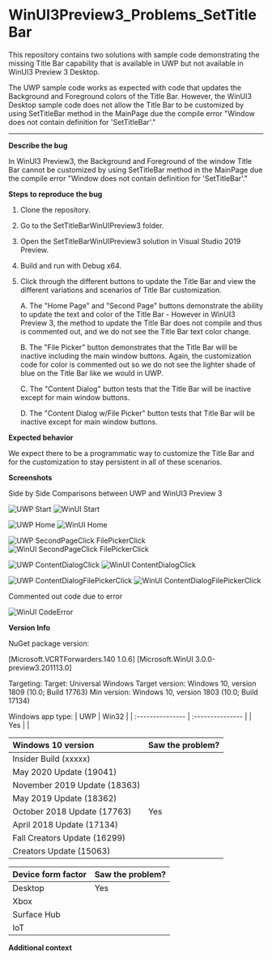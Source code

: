 # WinUI3Preview3_Problems_SetTitleBar

This repository contains two solutions with sample code demonstrating the missing Title Bar capability that is available in UWP but not available in WinUI3 Preview 3 Desktop.

The UWP sample code works as expected with code that updates the Background and Foreground colors of the Title Bar. However, the WinUI3 Desktop sample code does not allow the Title Bar to be customized by using SetTitleBar method in the MainPage due the compile error "Window does not contain definition for 'SetTitleBar'."

----

**Describe the bug**

In WinUI3 Preview3, the Background and Foreground of the window Title Bar cannot be customized by using SetTitleBar method in the MainPage due the compile error "Window does not contain definition for 'SetTitleBar'."

**Steps to reproduce the bug**
1. Clone the repository.
2. Go to the SetTitleBarWinUIPreview3 folder.
3. Open the SetTitleBarWinUIPreview3 solution in Visual Studio 2019 Preview.
4. Build and run with Debug x64.
5. Click through the different buttons to update the Title Bar and view the different variations and scenarios of Title Bar customization.

	A. The "Home Page" and "Second Page" buttons demonstrate the ability to update the text and color of the Title Bar - However in WinUI3 Preview 3, the method to update the Title Bar does not compile and thus is commented out, and we do not see the Title Bar text color change.
	
	B. The "File Picker" button demonstrates that the Title Bar will be inactive including the main window buttons. Again, the customization code for color is commented out so we do not see the lighter shade of blue on the Title Bar like we would in UWP.
	
	C. The "Content Dialog" button tests that the Title Bar will be inactive except for main window buttons.
	
	D. The "Content Dialog w/File Picker" button tests that Title Bar will be inactive except for main window buttons.

**Expected behavior**

We expect there to be a programmatic way to customize the Title Bar and for the customization to stay persistent in all of these scenarios.

**Screenshots**

Side by Side Comparisons between UWP and WinUI3 Preview 3

![UWP Start](https://github.com/eleanorleffler/WinUI3Preview3_Problems_SetTitleBar/blob/main/Screenshots/UWP_Start.PNG)
![WinUI Start](https://github.com/eleanorleffler/WinUI3Preview3_Problems_SetTitleBar/blob/main/Screenshots/WinUI3_Start.PNG)

![UWP Home](https://github.com/eleanorleffler/WinUI3Preview3_Problems_SetTitleBar/blob/main/Screenshots/UWP_HomePageClick.PNG)
![WinUI Home](https://github.com/eleanorleffler/WinUI3Preview3_Problems_SetTitleBar/blob/main/Screenshots/WinUI3_HomePageClick.PNG)

![UWP SecondPageClick FilePickerClick](https://github.com/eleanorleffler/WinUI3Preview3_Problems_SetTitleBar/blob/main/Screenshots/UWP_SecondPageClick_FilePickerClick.PNG)
![WinUI SecondPageClick FilePickerClick](https://github.com/eleanorleffler/WinUI3Preview3_Problems_SetTitleBar/blob/main/Screenshots/WinUI3_SecondPageClick_FilePickerClick.PNG)

![UWP ContentDialogClick](https://github.com/eleanorleffler/WinUI3Preview3_Problems_SetTitleBar/blob/main/Screenshots/UWP_ContentDialogClick.PNG)
![WinUI ContentDialogClick](https://github.com/eleanorleffler/WinUI3Preview3_Problems_SetTitleBar/blob/main/Screenshots/WinUI3_ContentDialogClick.PNG)

![UWP ContentDialogFilePickerClick](https://github.com/eleanorleffler/WinUI3Preview3_Problems_SetTitleBar/blob/main/Screenshots/UWP_ContentDialogFilePickerClick.PNG)
![WinUI ContentDialogFilePickerClick](https://github.com/eleanorleffler/WinUI3Preview3_Problems_SetTitleBar/blob/main/Screenshots/WinUI3_ContentDialogFilePickerClick.PNG)

Commented out code due to error

![WinUI CodeError](https://github.com/eleanorleffler/WinUI3Preview3_Problems_SetTitleBar/blob/main/Screenshots/WinUI3_CodeError.PNG)

**Version Info**

NuGet package version: 

[Microsoft.VCRTForwarders.140 1.0.6]
[Microsoft.WinUI 3.0.0-preview3.201113.0]

Targeting:
Target: Universal Windows
Target version: Windows 10, version 1809 (10.0; Build 17763)
Min version: Windows 10, version 1803 (10.0; Build 17134)

Windows app type:
| UWP              | Win32            |
| :--------------- | :--------------- |
| 		Yes 	   |  				  |

| Windows 10 version                  | Saw the problem? |
| :--------------------------------- | :-------------------- |
| Insider Build (xxxxx)              | 						 |
| May 2020 Update (19041)            | 						 |
| November 2019 Update (18363)       | 						 |
| May 2019 Update (18362)            | 						 |
| October 2018 Update (17763)        | 			Yes			 |
| April 2018 Update (17134)          | 						 |
| Fall Creators Update (16299)       | 						 |
| Creators Update (15063)            | 						 |

| Device form factor | Saw the problem? |
| :----------------- | :--------------- |
| Desktop            | 		Yes			|
| Xbox               | 					|
| Surface Hub        | 					|
| IoT                | 					|

**Additional context**
